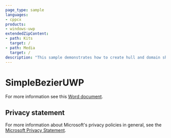```yaml
---
page_type: sample
languages:
- cppcx
products:
- windows-uwp
extendedZipContent:
- path: Kits
  target: /
- path: Media
  target: /
description: "This sample demonstrates how to create hull and domain shaders to draw a tessellated Bezier surface representing a Mobius strip for DirectX 11 in a Universal Windows Platform (UWP) app."
---
```


# SimpleBezierUWP

For more information see this [Word document](https://github.com/microsoft/Xbox-ATG-Samples/blob/master/UWPSamples/IntroGraphics/SimpleBezierUWP/Readme.docx).

## Privacy statement

For more information about Microsoft's privacy policies in general, see the [Microsoft Privacy Statement](https://privacy.microsoft.com/privacystatement/).
